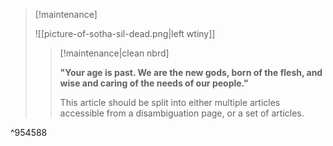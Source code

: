 > [!maintenance] 
> 
> ![[picture-of-sotha-sil-dead.png|left wtiny]]
> 
> > [!maintenance|clean nbrd]
> > 
> > **"Your age is past. We are the new gods, born of the flesh, and wise and caring of the needs of our people."**
> >
> > This article should be split into either multiple articles accessible from a disambiguation page, or a set of articles.

^954588

